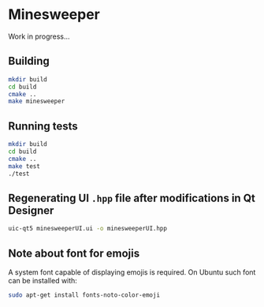 # Minesweeper
Work in progress...

## Building
```sh
mkdir build
cd build
cmake ..
make minesweeper
```

## Running tests
```sh
mkdir build
cd build
cmake ..
make test
./test
```

## Regenerating UI `.hpp` file after modifications in Qt Designer
```sh
uic-qt5 minesweeperUI.ui -o minesweeperUI.hpp
```

## Note about font for emojis
A system font capable of displaying emojis is required. On Ubuntu such font can be installed with:

```sh
sudo apt-get install fonts-noto-color-emoji
```
